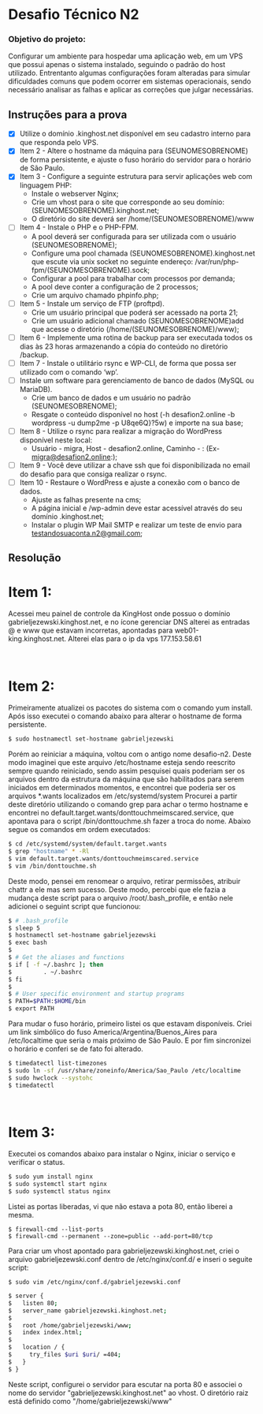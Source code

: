 <h1>Desafio Técnico N2</h1>
<h3>Objetivo do projeto:</h3>
<p>Configurar um ambiente para hospedar uma aplicação web, em um VPS que possui apenas o sistema instalado, seguindo o padrão do host utilizado. Entrentanto algumas configurações foram alteradas para simular dificuldades
comuns que podem ocorrer em sistemas operacionais, sendo necessário analisar as falhas e aplicar as correções que julgar necessárias.</p>

## Instruções para a prova

- [x] Utilize o domínio .kinghost.net disponível em seu cadastro interno para que responda pelo VPS.
- [x] Item 2 - Altere o hostname da máquina para (SEUNOMESOBRENOME) de forma persistente, e ajuste o fuso horário do servidor para o horário de São Paulo.
- [x] Item 3 - Configure a seguinte estrutura para servir aplicações web com linguagem PHP:
  - Instale o webserver Nginx;
  - Crie um vhost para o site que corresponde ao seu domínio: (SEUNOMESOBRENOME).kinghost.net;
  - O diretório do site deverá ser /home/(SEUNOMESOBRENOME)/www
- [ ] Item 4 - Instale o PHP e o PHP-FPM.
  - A pool deverá ser configurada para ser utilizada com o usuário (SEUNOMESOBRENOME);
  - Configure uma pool chamada (SEUNOMESOBRENOME).kinghost.net que escute via unix socket no seguinte endereço: /var/run/php-fpm/(SEUNOMESOBRENOME).sock;
  - Configurar a pool para trabalhar com processos por demanda;
  - A pool deve conter a configuração de 2 processos;
  - Crie um arquivo chamado phpinfo.php;
- [ ] Item 5 - Instale um serviço de FTP (proftpd).
  - Crie um usuário principal que poderá ser acessado na porta 21;
  - Crie um usuário adicional chamado (SEUNOMESOBRENOME)add que acesse o diretório (/home/(SEUNOMESOBRENOME)/www);
- [ ] Item 6 - Implemente uma rotina de backup para ser executada todos os dias às 23 horas armazenando a cópia do conteúdo no diretório /backup.
- [ ] Item 7 - Instale o utilitário rsync e WP-CLI, de forma que possa ser utilizado com o comando ‘wp’.
- [ ] Instale um software para gerenciamento de banco de dados (MySQL ou MariaDB).
  - Crie um banco de dados e um usuário no padrão (SEUNOMESOBRENOME);
  - Resgate o conteúdo disponível no host (-h desafion2.online -b wordpress -u dump2me -p U8qe6Q}?5w) e importe na sua base;
- [ ] Item 8 - Utilize o rsync para realizar a migração do WordPress disponível neste local:
  - Usuário - migra, Host - desafion2.online, Caminho - : (Ex- migra@desafion2.online:);
- [ ] Item 9 - Você deve utilizar a chave ssh que foi disponibilizada no email do desafio para que consiga realizar o rsync.
- [ ] Item 10 - Restaure o WordPress e ajuste a conexão com o banco de dados.
  - Ajuste as falhas presente na cms;
  - A página inicial  e /wp-admin deve estar acessível através do seu domínio .kinghost.net;
  - Instalar o plugin WP Mail SMTP e realizar um teste de envio para testandosuaconta.n2@gmail.com;

## Resolução
<h1>Item 1:</h1>
<p>Acessei meu painel de controle da KingHost onde possuo o domínio gabrieljezewski.kinghost.net, e no ícone gerenciar DNS alterei as entradas @ e www que estavam incorretas, apontadas para web01-king.kinghost.net. Alterei elas para o ip da vps 177.153.58.61</p>

<br>
<h1>Item 2:</h1>
<p>Primeiramente atualizei os pacotes do sistema com o comando yum install. Após isso executei o comando abaixo para alterar o hostname de forma persistente.
</p>

```bash
$ sudo hostnamectl set-hostname gabrieljezewski
```

<p>Porém ao reiniciar a máquina, voltou com o antigo nome desafio-n2. Deste modo imaginei que este arquivo /etc/hostname esteja sendo reescrito sempre quando reiniciado, sendo assim pesquisei quais poderiam ser os arquivos dentro da estrutura da máquina que são habilitados para serem iniciados em determinados momentos, e encontrei que poderia ser os arquivos *.wants localizados em /etc/systemd/system
Procurei a partir deste diretório utilizando o comando grep para achar o termo hostname e encontrei no default.target.wants/donttouchmeimscared.service, que apontava para o script /bin/donttouchme.sh fazer a troca do nome.
Abaixo segue os comandos em ordem executados:
</p>

```bash
$ cd /etc/systemd/system/default.target.wants
$ grep "hostname" * -Rl
$ vim default.target.wants/donttouchmeimscared.service
$ vim /bin/donttouchme.sh
```

<p>Deste modo, pensei em renomear o arquivo, retirar permissões, atribuir chattr a ele mas sem sucesso. Deste modo, percebi que ele fazia a mudança deste script para o arquivo /root/.bash_profile, e então nele adicionei o seguint script que funcionou:</p>

```bash
$ # .bash_profile
$ sleep 5
$ hostnamectl set-hostname gabrieljezewski
$ exec bash
$ 
$ # Get the aliases and functions
$ if [ -f ~/.bashrc ]; then
$         . ~/.bashrc
$ fi
$ 
$ # User specific environment and startup programs
$ PATH=$PATH:$HOME/bin
$ export PATH
```

<p>Para mudar o fuso horário, primeiro listei os que estavam disponíveis. Criei um link simbólico do fuso America/Argentina/Buenos_Aires para /etc/localtime que seria o mais próximo de São Paulo. E por fim sincronizei o horário e conferi se de fato foi alterado.</p>

```bash
$ timedatectl list-timezones
$ sudo ln -sf /usr/share/zoneinfo/America/Sao_Paulo /etc/localtime
$ sudo hwclock --systohc
$ timedatectl
```
<br>
<h1>Item 3:</h1>
<p>Executei os comandos abaixo para instalar o Nginx, iniciar o serviço e verificar o status.</p>

```bash
$ sudo yum install nginx
$ sudo systemctl start nginx
$ sudo systemctl status nginx
```

<p>Listei as portas liberadas, vi que não estava a pota 80, então liberei a mesma.</p>

```bas
$ firewall-cmd --list-ports
$ firewall-cmd --permanent --zone=public --add-port=80/tcp
```

<p>Para criar um vhost apontado para gabrieljezewski.kinghost.net, criei o arquivo gabrieljezewski.conf dentro de /etc/nginx/conf.d/ e inseri o seguite script:</p>

```bas
$ sudo vim /etc/nginx/conf.d/gabrieljezewski.conf
```

```bash
$ server {
$   listen 80;
$   server_name gabrieljezewski.kinghost.net;
$   
$   root /home/gabrieljezewski/www;
$   index index.html;
$ 
$   location / {
$     try_files $uri $uri/ =404;
$   }
$ }
```

<p>Neste script, configurei o servidor para escutar na porta 80 e associei o nome do servidor "gabrieljezewski.kinghost.net" ao vhost. O diretório raiz está definido como "/home/gabrieljezewski/www"</p>
